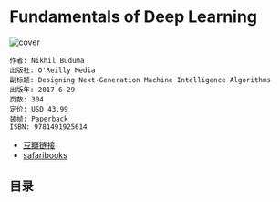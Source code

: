 # Fundamentals of Deep Learning
![cover](https://img3.doubanio.com/lpic/s29474106.jpg)

    作者: Nikhil Buduma 
    出版社: O'Reilly Media
    副标题: Designing Next-Generation Machine Intelligence Algorithms
    出版年: 2017-6-29
    页数: 304
    定价: USD 43.99
    装帧: Paperback
    ISBN: 9781491925614

- [豆瓣链接](https://book.douban.com/subject/26425877/)
- [safaribooks](https://www.safaribooksonline.com/library/view/fundamentals-of-deep/9781491925607/)

## 目录
